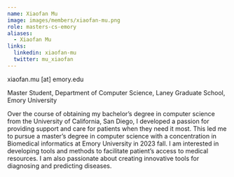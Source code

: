 ```yaml
---
name: Xiaofan Mu
image: images/members/xiaofan-mu.png
role: masters-cs-emory
aliases:
  - Xiaofan Mu
links:
  linkedin: xiaofan-mu
  twitter: mu_xiaofan
---
```


xiaofan.mu [at] emory.edu

Master Student, Department of Computer Science, Laney Graduate School, Emory University

Over the course of obtaining my bachelor’s degree in computer science from the University of California, San Diego, I developed a passion for providing support and care for patients when they need it most. This led me to pursue a master’s degree in computer science with a concentration in Biomedical informatics at Emory University in 2023 fall.
I am interested in developing tools and methods to facilitate patient’s access to medical resources. I am also passionate about creating innovative tools for diagnosing and predicting diseases.
